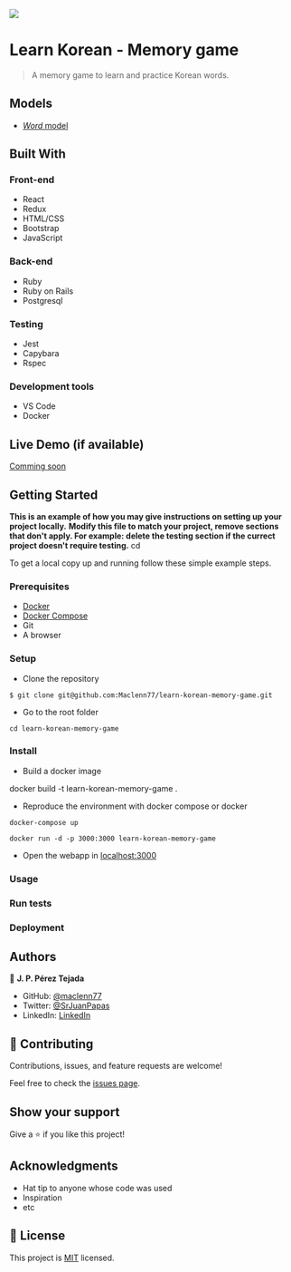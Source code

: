 ![](https://img.shields.io/badge/Microverse-blueviolet)

# Learn Korean - Memory game

> A memory game to learn and practice Korean words.

## Models

- [_Word_ model](/Model%20Documentation/Word)

## Built With

### Front-end
- React
- Redux
- HTML/CSS
- Bootstrap
- JavaScript

### Back-end
- Ruby
- Ruby on Rails
- Postgresql 

### Testing
- Jest
- Capybara
- Rspec

### Development tools
- VS Code
- Docker

## Live Demo (if available)

[Comming soon](https://livedemo.com)


## Getting Started

**This is an example of how you may give instructions on setting up your project locally.**
**Modify this file to match your project, remove sections that don't apply. For example: delete the testing section if the currect project doesn't require testing.**
cd 

To get a local copy up and running follow these simple example steps.

### Prerequisites

- [Docker](https://docs.docker.com/get-docker/)
- [Docker Compose](https://docs.docker.com/compose/install/)
- Git
- A browser

### Setup

- Clone the repository

`$ git clone git@github.com:Maclenn77/learn-korean-memory-game.git`

- Go to the root folder

`cd learn-korean-memory-game`


### Install
- Build a docker image

docker build -t learn-korean-memory-game .

- Reproduce the environment with docker compose or docker

`docker-compose up`

`docker run -d -p 3000:3000 learn-korean-memory-game`

- Open the webapp in [localhost:3000](http://localhost:3000)

### Usage

### Run tests

### Deployment



## Authors

👤 **J. P. Pérez Tejada**

- GitHub: [@maclenn77](https://github.com/maclenn77)
- Twitter: [@SrJuanPapas](https://twitter.com/SrJuanPapas)
- LinkedIn: [LinkedIn](https://www.linkedin.com/in/juanpaulopereztejada/)

## 🤝 Contributing

Contributions, issues, and feature requests are welcome!

Feel free to check the [issues page](https://github.com/Maclenn77/learn-korean-memory-game/issues).

## Show your support

Give a ⭐️ if you like this project!

## Acknowledgments

- Hat tip to anyone whose code was used
- Inspiration
- etc

## 📝 License

This project is [MIT](./MIT.md) licensed.
